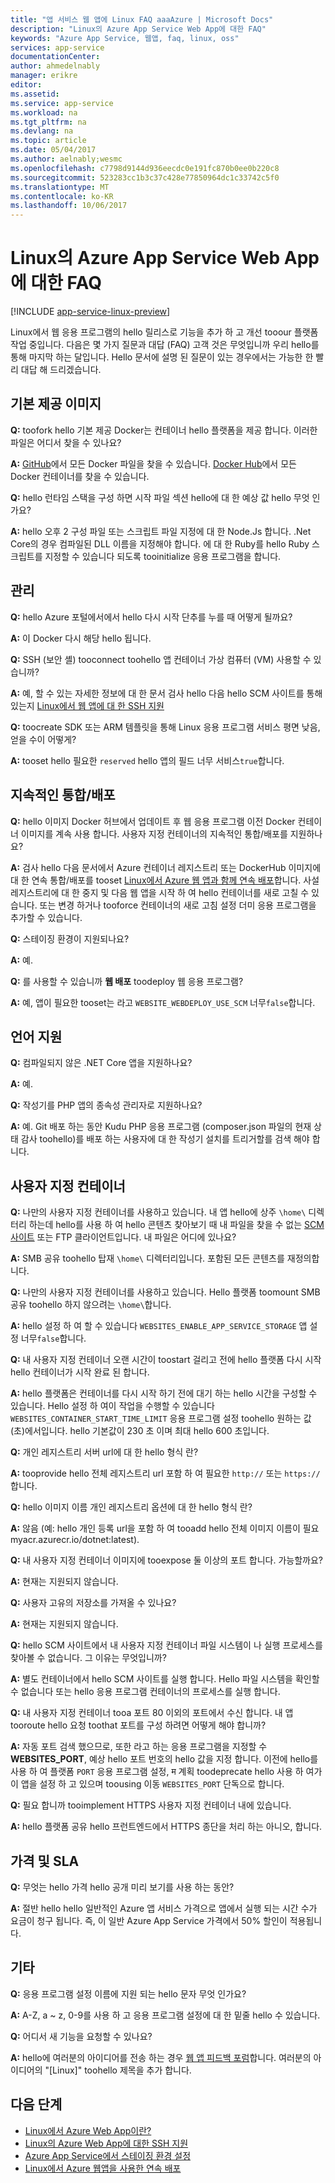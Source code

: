 ```yaml
---
title: "앱 서비스 웹 앱에 Linux FAQ aaaAzure | Microsoft Docs"
description: "Linux의 Azure App Service Web App에 대한 FAQ"
keywords: "Azure App Service, 웹앱, faq, linux, oss"
services: app-service
documentationCenter: 
author: ahmedelnably
manager: erikre
editor: 
ms.assetid: 
ms.service: app-service
ms.workload: na
ms.tgt_pltfrm: na
ms.devlang: na
ms.topic: article
ms.date: 05/04/2017
ms.author: aelnably;wesmc
ms.openlocfilehash: c7798d9144d936eecdc0e191fc870b0ee0b220c8
ms.sourcegitcommit: 523283cc1b3c37c428e77850964dc1c33742c5f0
ms.translationtype: MT
ms.contentlocale: ko-KR
ms.lasthandoff: 10/06/2017
---
```

# <a name="azure-app-service-web-app-on-linux-faq"></a>Linux의 Azure App Service Web App에 대한 FAQ

[!INCLUDE [app-service-linux-preview](../../includes/app-service-linux-preview.md)]


Linux에서 웹 응용 프로그램의 hello 릴리스로 기능을 추가 하 고 개선 tooour 플랫폼 작업 중입니다. 다음은 몇 가지 질문과 대답 (FAQ) 고객 것은 무엇입니까 우리 hello를 통해 마지막 하는 달입니다.
Hello 문서에 설명 된 질문이 있는 경우에서는 가능한 한 빨리 대답 해 드리겠습니다.

## <a name="built-in-images"></a>기본 제공 이미지

**Q:** toofork hello 기본 제공 Docker는 컨테이너 hello 플랫폼을 제공 합니다. 이러한 파일은 어디서 찾을 수 있나요?

**A:** [GitHub](https://github.com/azure-app-service)에서 모든 Docker 파일을 찾을 수 있습니다. [Docker Hub](https://hub.docker.com/u/appsvc/)에서 모든 Docker 컨테이너를 찾을 수 있습니다.

**Q:** hello 런타임 스택을 구성 하면 시작 파일 섹션 hello에 대 한 예상 값 hello 무엇 인가요?

**A:** hello 오후 2 구성 파일 또는 스크립트 파일 지정에 대 한 Node.Js 합니다. .Net Core의 경우 컴파일된 DLL 이름을 지정해야 합니다. 에 대 한 Ruby를 hello Ruby 스크립트를 지정할 수 있습니다 되도록 tooinitialize 응용 프로그램을 합니다.

## <a name="management"></a>관리

**Q:** hello Azure 포털에서에서 hello 다시 시작 단추를 누를 때 어떻게 될까요?

**A:** 이 Docker 다시 해당 hello 됩니다.

**Q:** SSH (보안 셸) tooconnect toohello 앱 컨테이너 가상 컴퓨터 (VM) 사용할 수 있습니까?

**A:** 예, 할 수 있는 자세한 정보에 대 한 문서 검사 hello 다음 hello SCM 사이트를 통해 있는지 [Linux에서 웹 앱에 대 한 SSH 지원](./app-service-linux-ssh-support.md)

**Q:** toocreate SDK 또는 ARM 템플릿을 통해 Linux 응용 프로그램 서비스 평면 낮음, 얻을 수이 어떻게?

**A:** tooset hello 필요한 `reserved` hello 앱의 필드 너무 서비스`true`합니다.

## <a name="continuous-integrationdeployment"></a>지속적인 통합/배포

**Q:** hello 이미지 Docker 허브에서 업데이트 후 웹 응용 프로그램 이전 Docker 컨테이너 이미지를 계속 사용 합니다. 사용자 지정 컨테이너의 지속적인 통합/배포를 지원하나요?

**A:** 검사 hello 다음 문서에서 Azure 컨테이너 레지스트리 또는 DockerHub 이미지에 대 한 연속 통합/배포를 tooset [Linux에서 Azure 웹 앱과 함께 연속 배포](./app-service-linux-ci-cd.md)합니다. 사설 레지스트리에 대 한 중지 및 다음 웹 앱을 시작 하 여 hello 컨테이너를 새로 고칠 수 있습니다. 또는 변경 하거나 tooforce 컨테이너의 새로 고침 설정 더미 응용 프로그램을 추가할 수 있습니다.

**Q:** 스테이징 환경이 지원되나요?

**A:** 예.

**Q:** 를 사용할 수 있습니까 **웹 배포** toodeploy 웹 응용 프로그램?

**A:** 예, 앱이 필요한 tooset는 라고 `WEBSITE_WEBDEPLOY_USE_SCM` 너무`false`합니다.

## <a name="language-support"></a>언어 지원

**Q:** 컴파일되지 않은 .NET Core 앱을 지원하나요?

**A:** 예.

**Q:** 작성기를 PHP 앱의 종속성 관리자로 지원하나요?

**A:** 예. Git 배포 하는 동안 Kudu PHP 응용 프로그램 (composer.json 파일의 현재 상태 감사 toohello)를 배포 하는 사용자에 대 한 작성기 설치를 트리거할를 검색 해야 합니다.

## <a name="custom-containers"></a>사용자 지정 컨테이너

**Q:** 나만의 사용자 지정 컨테이너를 사용하고 있습니다. 내 앱 hello에 상주 `\home\` 디렉터리 하는데 hello를 사용 하 여 hello 콘텐츠 찾아보기 때 내 파일을 찾을 수 없는 [SCM 사이트](https://github.com/projectkudu/kudu) 또는 FTP 클라이언트입니다. 내 파일은 어디에 있나요?

**A:** SMB 공유 toohello 탑재 `\home\` 디렉터리입니다. 포함된 모든 콘텐츠를 재정의합니다.

**Q:** 나만의 사용자 지정 컨테이너를 사용하고 있습니다. Hello 플랫폼 toomount SMB 공유 toohello 하지 않으려는 `\home\`합니다.

**A:** hello 설정 하 여 할 수 있습니다 `WEBSITES_ENABLE_APP_SERVICE_STORAGE` 앱 설정 너무`false`합니다.

**Q:** 내 사용자 지정 컨테이너 오랜 시간이 toostart 걸리고 전에 hello 플랫폼 다시 시작 hello 컨테이너가 시작 완료 된 합니다.

**A:** hello 플랫폼은 컨테이너를 다시 시작 하기 전에 대기 하는 hello 시간을 구성할 수 있습니다. Hello 설정 하 여이 작업을 수행할 수 있습니다 `WEBSITES_CONTAINER_START_TIME_LIMIT` 응용 프로그램 설정 toohello 원하는 값 (초)에서입니다. hello 기본값이 230 초 이며 최대 hello 600 초입니다.

**Q:** 개인 레지스트리 서버 url에 대 한 hello 형식 란?

**A:** tooprovide hello 전체 레지스트리 url 포함 하 여 필요한 `http://` 또는 `https://`합니다.

**Q:** hello 이미지 이름 개인 레지스트리 옵션에 대 한 hello 형식 란?

**A:** 않음 (예: hello 개인 등록 url을 포함 하 여 tooadd hello 전체 이미지 이름이 필요 myacr.azurecr.io/dotnet:latest).

**Q:** 내 사용자 지정 컨테이너 이미지에 tooexpose 둘 이상의 포트 합니다. 가능할까요?

**A:** 현재는 지원되지 않습니다.

**Q:** 사용자 고유의 저장소를 가져올 수 있나요?

**A:** 현재는 지원되지 않습니다.

**Q:** hello SCM 사이트에서 내 사용자 지정 컨테이너 파일 시스템이 나 실행 프로세스를 찾아볼 수 없습니다. 그 이유는 무엇입니까?

**A:** 별도 컨테이너에서 hello SCM 사이트를 실행 합니다. Hello 파일 시스템을 확인할 수 없습니다 또는 hello 응용 프로그램 컨테이너의 프로세스를 실행 합니다.

**Q:** 내 사용자 지정 컨테이너 tooa 포트 80 이외의 포트에서 수신 합니다. 내 앱 tooroute hello 요청 toothat 포트를 구성 하려면 어떻게 해야 합니까?

**A:** 자동 포트 검색 했으므로, 또한 라고 하는 응용 프로그램을 지정할 수 **WEBSITES_PORT**, 예상 hello 포트 번호의 hello 값을 지정 합니다. 이전에 hello를 사용 하 여 플랫폼 `PORT` 응용 프로그램 설정, म 계획 toodeprecate hello 사용 하 여가이 앱을 설정 하 고 있으며 toousing 이동 `WEBSITES_PORT` 단독으로 합니다.

**Q:** 필요 합니까 tooimplement HTTPS 사용자 지정 컨테이너 내에 있습니다.

**A:** hello 플랫폼 공유 hello 프런트엔드에서 HTTPS 종단을 처리 하는 아니오, 합니다.

## <a name="pricing-and-sla"></a>가격 및 SLA

**Q:** 무엇는 hello 가격 hello 공개 미리 보기를 사용 하는 동안?

**A:** 절반 hello hello 일반적인 Azure 앱 서비스 가격으로 앱에서 실행 되는 시간 수가 요금이 청구 됩니다. 즉, 이 일반 Azure App Service 가격에서 50% 할인이 적용됩니다.

## <a name="other"></a>기타

**Q:** 응용 프로그램 설정 이름에 지원 되는 hello 문자 무엇 인가요?

**A:** A-Z, a ~ z, 0-9를 사용 하 고 응용 프로그램 설정에 대 한 밑줄 hello 수 있습니다.

**Q:** 어디서 새 기능을 요청할 수 있나요?

**A:** hello에 여러분의 아이디어를 전송 하는 경우 [웹 앱 피드백 포럼](https://aka.ms/webapps-uservoice)합니다. 여러분의 아이디어의 "[Linux]" toohello 제목을 추가 합니다.

## <a name="next-steps"></a>다음 단계
* [Linux에서 Azure Web App이란?](app-service-linux-intro.md)
* [Linux의 Azure Web App에 대한 SSH 지원](./app-service-linux-ssh-support.md)
* [Azure App Service에서 스테이징 환경 설정](./web-sites-staged-publishing.md)
* [Linux에서 Azure 웹앱을 사용한 연속 배포](./app-service-linux-ci-cd.md)
